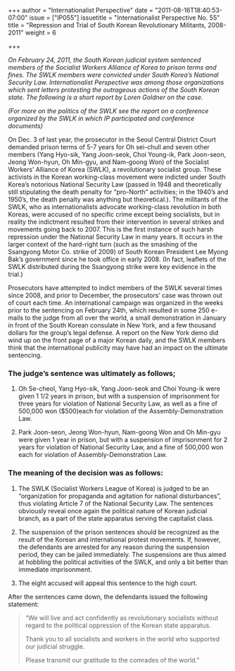 +++
author = "Internationalist Perspective"
date = "2011-08-16T18:40:53-07:00"
issue = ["IP055"]
issuetitle = "Internationalist Perspective No. 55"
title = "Repression and Trial of South Korean Revolutionary Militants, 2008-2011"
weight = 6

+++

*On February 24, 2011, the South Korean judicial system sentenced members of the Socialist Workers Alliance of Korea to prison terms and fines. The SWLK members were convicted under South Korea’s National Security Law. Internationalist Perspective was among those organizations which sent letters protesting the outrageous actions of the South Korean state. The following is a short report by Loren Goldner on the case.*

*(For more on the politics of the SWLK see the report on a conference organized by the SWLK in which IP participated and conference documents)*

On Dec. 3 of last year, the prosecutor in the Seoul Central District Court demanded prison terms of 5-7 years for Oh sei-chull and seven other members (Yang Hyo-sik, Yang Joon-seok, Choi Young-ik, Park Joon-seon, Jeong Won-hyun, Oh Min-gyu, and Nam-goong Won) of the Socialist Workers’ Alliance of Korea (SWLK), a revolutionary socialist group. These activists in the Korean working-class movement were indicted under South Korea’s notorious National Security Law (passed in 1948 and theoretically still stipulating the death penalty for “pro-North” activities; in the 1940’s and 1950’s, the death penalty was anything but theoretical.). The militants of the SWLK, who as internationalists advocate working-class revolution in both Koreas, were accused of no specific crime except being socialists, but in reality the indictment resulted from their intervention in several strikes and movements going back to 2007. This is the first instance of such harsh repression under the National Security Law in many years. It occurs in the larger context of the hard-right turn (such as the smashing of the Ssangyong Motor Co. strike of 2009) of South Korean President Lee Myong Bak’s government since he took office in early 2008. (In fact, leaflets of the SWLK distributed during the Ssangyong strike were key evidence in the trial.)

Prosecutors have attempted to indict members of the SWLK several times since 2008, and prior to December, the prosecutors’ case was thrown out of court each time. An international campaign was organized in the weeks prior to the sentencing on February 24th, which resulted in some 250 e-mails to the judge from all over the world, a small demonstration in January in front of the South Korean consulate in New York, and a few thousand dollars for the group’s legal defense. A report on the New York demo did wind up on the front page of a major Korean daily, and the SWLK members think that the international publicity may have had an impact on the ultimate sentencing.

### The judge’s sentence was ultimately as follows;

1. Oh Se-cheol, Yang Hyo-sik, Yang Joon-seok and Choi Young-ik were given 1 1/2 years in prison, but with a suspension of imprisonment for three years for violation of National Security Law, as well as a fine of 500,000 won ($500)each for violation of the Assembly-Demonstration Law.

2. Park Joon-seon, Jeong Won-hyun, Nam-goong Won and Oh Min-gyu were given 1 year in prison, but with a suspension of imprisonment for 2 years for violation of National Security Law, and a fine of 500,000 won each for violation of Assembly-Demonstration Law.

### The meaning of the decision was as follows:

1. The SWLK (Socialist Workers League of Korea) is judged to be an “organization for propaganda and agitation for national disturbances”, thus violating Article 7 of the National Security Law. The sentences obviously reveal once again the political nature of Korean judicial branch, as a part of the state apparatus serving the capitalist class.

2. The suspension of the prison sentences should be recognized as the result of the Korean and international protest movements. If, however, the defendants are arrested for any reason during the suspension period, they can be jailed immediately. The suspensions are thus aimed at hobbling the political activities of the SWLK, and only a bit better than immediate imprisonment.

3. The eight accused will appeal this sentence to the high court.

After the sentences came down, the defendants issued the following statement:

>  “We will live and act confidently as revolutionary socialists without regard to the political oppression of the Korean state apparatus.
>  
>  Thank you to all socialists and workers in the world who supported our judicial struggle.
>
>  Please transmit our gratitude to the comrades of the world.”